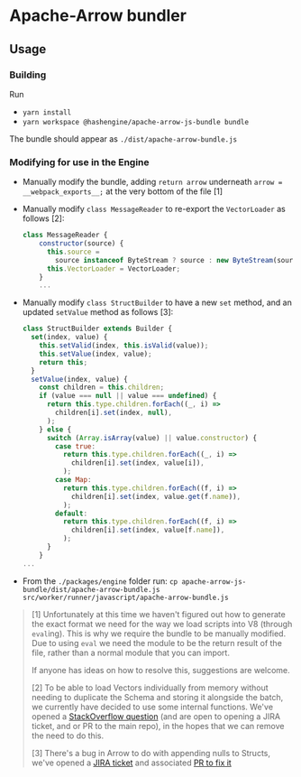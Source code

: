# Apache-Arrow bundler

## Usage

### Building

Run

- `yarn install`
- `yarn workspace @hashengine/apache-arrow-js-bundle bundle`

The bundle should appear as `./dist/apache-arrow-bundle.js`

### Modifying for use in the Engine

- Manually modify the bundle, adding `return arrow` underneath `arrow = __webpack_exports__;` at the very bottom of the file [1]
- Manually modify `class MessageReader` to re-export the `VectorLoader` as follows [2]:

  ```javascript
  class MessageReader {
      constructor(source) {
        this.source =
          source instanceof ByteStream ? source : new ByteStream(source);
        this.VectorLoader = VectorLoader;
      }
      ...
  ```

- Manually modify `class StructBuilder` to have a new `set` method, and an updated `setValue` method as follows [3]:

  ```javascript
  class StructBuilder extends Builder {
    set(index, value) {
      this.setValid(index, this.isValid(value));
      this.setValue(index, value);
      return this;
    }
    setValue(index, value) {
      const children = this.children;
      if (value === null || value === undefined) {
        return this.type.children.forEach((_, i) =>
          children[i].set(index, null),
        );
      } else {
        switch (Array.isArray(value) || value.constructor) {
          case true:
            return this.type.children.forEach((_, i) =>
              children[i].set(index, value[i]),
            );
          case Map:
            return this.type.children.forEach((f, i) =>
              children[i].set(index, value.get(f.name)),
            );
          default:
            return this.type.children.forEach((f, i) =>
              children[i].set(index, value[f.name]),
            );
        }
      }
  ...
  ```

- From the `./packages/engine` folder run:
  `cp apache-arrow-js-bundle/dist/apache-arrow-bundle.js src/worker/runner/javascript/apache-arrow-bundle.js`

> [1] Unfortunately at this time we haven't figured out how to generate the exact format we need for the way we load scripts into V8 (through `eval`ing).
> This is why we require the bundle to be manually modified.
> Due to using `eval` we need the module to be the return result of the file, rather than a normal module that you can import.
>
> If anyone has ideas on how to resolve this, suggestions are welcome.
>
> [2] To be able to load Vectors individually from memory without needing to duplicate the Schema and storing it alongside the batch, we currently have decided to use some internal functions.
> We've opened a [StackOverflow question](https://stackoverflow.com/questions/71145338/is-there-a-way-to-read-a-recordbatch-from-bytes-and-pass-in-the-schema-directly) (and are open to opening a JIRA ticket, and or PR to the main repo), in the hopes that we can remove the need to do this.
>
> [3] There's a bug in Arrow to do with appending nulls to Structs, we've opened a [JIRA ticket](https://issues.apache.org/jira/browse/ARROW-15705) and associated [PR to fix it](https://github.com/apache/arrow/pull/12451)
